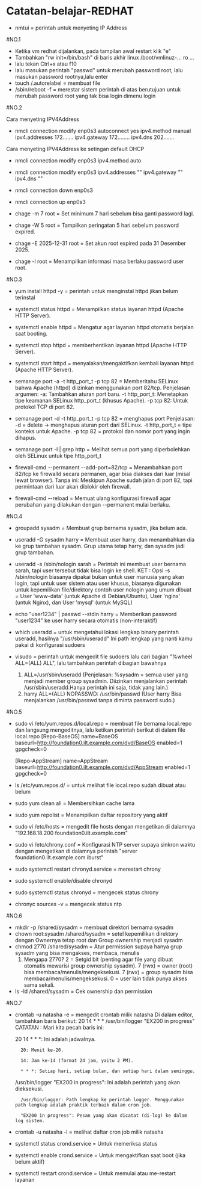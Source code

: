 # Catatan-belajar-REDHAT
- nmtui = perintah untuk menyeting IP Address

#NO.1
- Ketika vm redhat dijalankan, pada tampilan awal restart klik "e"
- Tambahkan "rw init=/bin/bash" di baris akhir linux /boot/vmlinuz-... ro ...
- lalu tekan Ctrl+x atau f10
- lalu masukan perintah "passwd" untuk merubah password root, lalu masukan password rootnya,lalu enter
- touch /.autorelabel = membuat file
- /sbin/reboot -f = merestar sistem
perintah di atas berutujuan untuk merubah password root yang tak bisa login dimenu login

#NO.2

Cara menyeting IPV4Address
- nmcli connection modify enp0s3 autoconnect yes ipv4.method manual ipv4.addresses 172....... ipv4.gateway 172........ ipv4.dns 202.......

Cara menyeting IPV4Address ke setingan default DHCP
- nmcli connection modify enp0s3 ipv4.method auto
- nmcli connection modify enp0s3 ipv4.addresses "" ipv4.gateway "" ipv4.dns ""
- nmcli connection down enp0s3
- nmcli connection up enp0s3
  
- chage -m 7 root	= Set minimum 7 hari sebelum bisa ganti password lagi.
- chage -W 5 root	= Tampilkan peringatan 5 hari sebelum password expired.
- chage -E 2025-12-31 root = Set akun root expired pada 31 Desember 2025.
- chage -l root = Menampilkan informasi masa berlaku password user root.

#NO.3
- yum install httpd -y = perintah untuk menginstal httpd jikan belum terinstal
- systemctl status httpd = Menampilkan status layanan httpd (Apache HTTP Server).
- systemctl enable httpd = Mengatur agar layanan httpd otomatis berjalan saat booting.
- systemctl stop httpd = memberhentikan layanan httpd (Apache HTTP Server).
- systemctl start httpd = menyalakan/mengaktifkan kembali layanan httpd (Apache HTTP Server).

- semanage port -a -t http_port_t -p tcp 82 = Memberitahu SELinux bahwa Apache (httpd) diizinkan menggunakan port 82/tcp.
  Penjelasan argumen:
    -a: Tambahkan aturan port baru.
    -t http_port_t: Menetapkan tipe keamanan SELinux http_port_t (khusus Apache).
    -p tcp 82: Untuk protokol TCP di port 82.
- semanage port -d -t http_port_t -p tcp 82 = menghapus port
  Penjelasan:
    -d = delete → menghapus aturan port dari SELinux.
    -t http_port_t = tipe konteks untuk Apache.
    -p tcp 82 = protokol dan nomor port yang ingin dihapus.
- semanage port -l | grep http = Melihat semua port yang diperbolehkan oleh SELinux untuk tipe http_port_t

- firewall-cmd --permanent --add-port=82/tcp = Menambahkan port 82/tcp ke firewalld secara permanen, agar bisa diakses dari luar (misal lewat browser).
Tanpa ini: Meskipun Apache sudah jalan di port 82, tapi permintaan dari luar akan diblokir oleh firewall.
- firewall-cmd --reload = Memuat ulang konfigurasi firewall agar perubahan yang dilakukan dengan --permanent mulai berlaku.

#NO.4
- groupadd sysadm = Membuat grup bernama sysadm, jika belum ada.
- useradd -G sysadm harry = Membuat user harry, dan menambahkan dia ke grup tambahan sysadm. Grup utama tetap harry, dan sysadm jadi grup tambahan.
- useradd -s /sbin/nologin sarah = Perintah ini membuat user bernama sarah, tapi user tersebut tidak bisa login ke shell.
  KET : Opsi -s /sbin/nologin biasanya dipakai bukan untuk user manusia yang akan login, tapi untuk user sistem atau user khusus, biasanya digunakan untuk kepemilikan file/direktory contoh user nologin yang umum dibuat = User 'www-data' (untuk Apache di Debian/Ubuntu), User 'nginx' (untuk Nginx), dan User 'mysql' (untuk MySQL)
- echo "user1234" | passwd --stdin harry = Memberikan password "user1234" ke user harry secara otomatis (non-interaktif)

- which useradd = untuk mengetahui lokasi lengkap binary perintah useradd, hasilnya "/usr/sbin/useradd" Ini path lengkap yang nanti kamu pakai di konfigurasi sudoers
- visudo = perintah untuk mengedit file sudoers
  lalu cari bagian "%wheel ALL=(ALL) ALL", lalu tambahkan perintah dibagian bawahnya
  1. ALL=/usr/sbin/useradd (Penjelasan: %sysadm = semua user yang menjadi member group sysadmin. Diizinkan menjalankan perintah /usr/sbin/useradd.Hanya perintah ini saja, tidak yang lain.)
  2. harry  ALL=(ALL)       NOPASSWD: /usr/bin/passwd (User harry Bisa menjalankan /usr/bin/passwd tanpa diminta password sudo.)
 
#NO.5
- sudo vi /etc/yum.repos.d/local.repo = membuat file bernama local.repo dan langsung mengeditnya, lalu ketikan perintah berikut di dalam file local.repo
  [Repo-BaseOS]
  name=BaseOS
  baseurl=http://foundation0.ilt.example.com/dvd/BaseOS
  enabled=1
  gpgcheck=0

  [Repo-AppStream]
  name=AppStream
  baseurl=http://foundation0.ilt.example.com/dvd/AppStream
  enabled=1
  gpgcheck=0
- ls /etc/yum.repos.d/ = untuk melihat file local.repo sudah dibuat atau belum
- sudo yum clean all = Membersihkan cache lama
- sudo yum repolist = Menampilkan daftar repository yang aktif

- sudo vi /etc/hosts = mengedit file hosts dengan mengetikan di dalamnya "192.168.18.200   foundation0.ilt.example.com"
- sudo vi /etc/chrony.conf = Konfigurasi NTP server supaya sinkron waktu dengan mengetikan di dalamnya perintah  "server foundation0.ilt.example.com iburst"
- sudo systemctl restart chronyd.service =  merestart chrony
- sudo systemctl enable/disable chronyd
- sudo systemctl status chronyd = mengecek status chrony
- chronyc sources -v = mengecek status ntp

#NO.6
- mkdir -p /shared/sysadm = membuat direktori bernama sysadm
- chown root:sysadm /shared/sysadm = setel kepemilikan direktory dengan Ownernya tetap root dan Group ownership menjadi sysadm
- chmod 2770 /shared/sysadm = Atur permission supaya hanya grup sysadm yang bisa mengakses, membaca, menulis
  1. Mengapa 2770?
    2 = Setgid bit (penting agar file yang dibuat otomatis mewarisi group ownership sysadm).
    7 (rwx) = owner (root) bisa membaca/menulis/mengeksekusi.
    7 (rwx) = group sysadm bisa membaca/menulis/mengeksekusi.
    0 = user lain tidak punya akses sama sekali.
- ls -ld /shared/sysadm = Cek ownership dan permission

#NO.7
- crontab -u natasha -e = mengedit crontab milik natasha
  Di dalam editor, tambahkan baris berikut:
  20 14 * * * /usr/bin/logger "EX200 in progress"
CATATAN :
 Mari kita pecah baris ini:

    20 14 * * *: Ini adalah jadwalnya.

        20: Menit ke-20.

        14: Jam ke-14 (format 24 jam, yaitu 2 PM).

        * * *: Setiap hari, setiap bulan, dan setiap hari dalam seminggu.

    /usr/bin/logger "EX200 in progress": Ini adalah perintah yang akan dieksekusi.

        /usr/bin/logger: Path lengkap ke perintah logger. Menggunakan path lengkap adalah praktik terbaik dalam cron job.

        "EX200 in progress": Pesan yang akan dicatat (di-log) ke dalam log sistem.
- crontab -u natasha -l = melihat daftar cron job milik natasha
- systemctl status crond.service = Untuk memeriksa status
- systemctl enable crond.service = Untuk mengaktifkan saat boot (jika belum aktif)
- systemctl restart crond.service = Untuk memulai atau me-restart layanan











